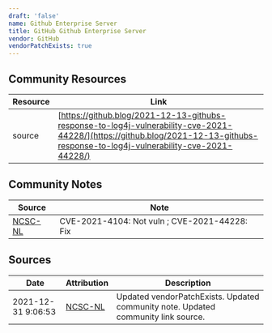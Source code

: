 ```yaml
---
draft: 'false'
name: Github Enterprise Server
title: GitHub Github Enterprise Server
vendor: GitHub
vendorPatchExists: true
---
```



## Community Resources
| Resource | Link |
| --- | --- |
| source | [https://github.blog/2021-12-13-githubs-response-to-log4j-vulnerability-cve-2021-44228/](https://github.blog/2021-12-13-githubs-response-to-log4j-vulnerability-cve-2021-44228/) |

## Community Notes
| Source | Note |
| --- | --- |
| [NCSC-NL](https://github.com/NCSC-NL/log4shell/blob/main/software/README.md) | CVE-2021-4104: Not vuln ; CVE-2021-44228: Fix </ul> |

## Sources
| Date | Attribution | Description |
| --- | --- | --- |
| 2021-12-31 9:06:53 | [NCSC-NL](https://github.com/NCSC-NL/log4shell/blob/main/software/README.md) | Updated vendorPatchExists. Updated community note. Updated community link source.  |
